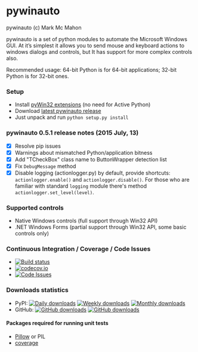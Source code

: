 pywinauto
============
pywinauto (c) Mark Mc Mahon

pywinauto is a set of python modules to automate the Microsoft Windows GUI. 
At it’s simplest it allows you to send mouse and keyboard actions to windows 
dialogs and controls, but It has support for more complex controls also.

Recommended usage: 64-bit Python is for 64-bit applications; 32-bit Python is for 32-bit ones.

### Setup
* Install [pyWin32 extensions](http://sourceforge.net/projects/pywin32/files/pywin32/) (no need for Active Python)
* Download [latest pywinauto release](https://github.com/pywinauto/pywinauto/releases/download/0.5.1/pywinauto-0.5.1.zip)
* Just unpack and run `python setup.py install`

### pywinauto 0.5.1 release notes (2015 July, 13)
 - [x] Resolve pip issues
 - [x] Warnings about mismatched Python/application bitness
 - [x] Add "TCheckBox" class name to ButtonWrapper detection list
 - [x] Fix `DebugMessage` method
 - [x] Disable logging (actionlogger.py) by default, provide shortcuts: ``actionlogger.enable()`` and ``actionlogger.disable()``.
       For those who are familiar with standard ``logging`` module there's method ``actionlogger.set_level(level)``.

### Supported controls
* Native Windows controls (full support through Win32 API)
* .NET Windows Forms (partial support through Win32 API, some basic controls only)

### Continuous Integration / Coverage / Code Issues
* [![Build status](https://ci.appveyor.com/api/projects/status/ykk30v7vcvkmpnoq/branch/master?svg=true)](https://ci.appveyor.com/project/vasily-v-ryabov/pywinauto/branch/master)
* [![codecov.io](http://codecov.io/github/pywinauto/pywinauto/coverage.svg?branch=master)](http://codecov.io/github/pywinauto/pywinauto?branch=master)
* [![Code Issues](http://www.quantifiedcode.com/api/v1/project/6d66337b96ed4cb1b01574ec3d39f9e7/badge.svg)](http://www.quantifiedcode.com/app/project/6d66337b96ed4cb1b01574ec3d39f9e7)

### Downloads statistics
* PyPI: [![Daily downloads](https://img.shields.io/pypi/dd/pywinauto.svg)](https://pypi.python.org/pypi/pywinauto) [![Weekly downloads](https://img.shields.io/pypi/dw/pywinauto.svg)](https://pypi.python.org/pypi/pywinauto) [![Monthly downloads](https://img.shields.io/pypi/dm/pywinauto.svg)](https://pypi.python.org/pypi/pywinauto)
* GitHub: [![GitHub downloads](https://img.shields.io/github/downloads/pywinauto/pywinauto/0.5.0/pywinauto-0.5.0.zip.svg)](https://github.com/pywinauto/pywinauto/releases/download/0.5.0/pywinauto-0.5.0.zip) [![GitHub downloads](https://img.shields.io/github/downloads/pywinauto/pywinauto/0.5.1/pywinauto-0.5.1.zip.svg)](https://github.com/pywinauto/pywinauto/releases/download/0.5.1/pywinauto-0.5.1.zip)

#### Packages required for running unit tests
* [Pillow](https://pypi.python.org/pypi/Pillow/2.7.0) or PIL
* [coverage](https://pypi.python.org/pypi/coverage)
